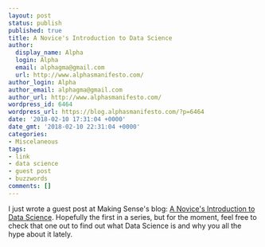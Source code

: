 ```yaml
---
layout: post
status: publish
published: true
title: A Novice's Introduction to Data Science
author:
  display_name: Alpha
  login: Alpha
  email: alphagma@gmail.com
  url: http://www.alphasmanifesto.com/
author_login: Alpha
author_email: alphagma@gmail.com
author_url: http://www.alphasmanifesto.com/
wordpress_id: 6464
wordpress_url: https://blog.alphasmanifesto.com/?p=6464
date: '2018-02-10 17:31:04 +0000'
date_gmt: '2018-02-10 22:31:04 +0000'
categories:
- Miscelaneous
tags:
- link
- data science
- guest post
- buzzwords
comments: []
---
```

<p>I just wrote a guest post at Making Sense's blog: <a href="https://blog.makingsense.com/2018/02/a-novices-introduction-to-data-science/">A Novice's Introduction to Data Science</a>. Hopefully the first in a series, but for the moment, feel free to check that one out to find out what Data Science is and why you all the hype about it lately.</p>

